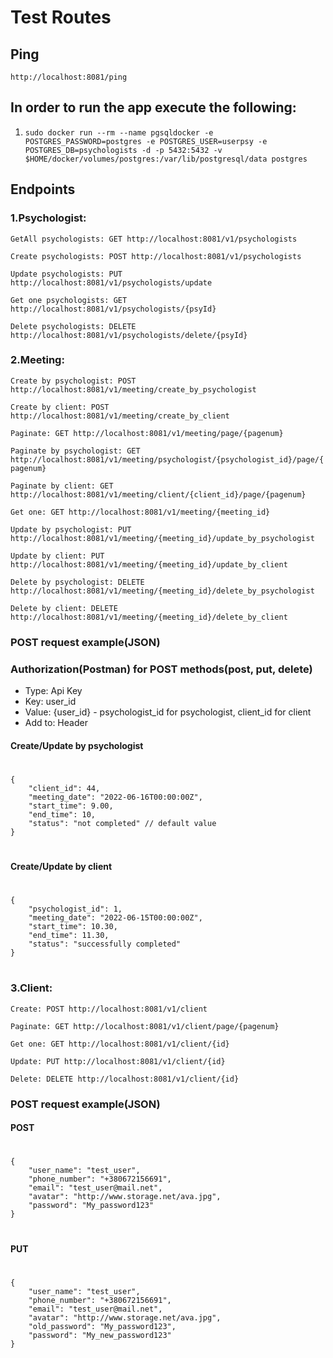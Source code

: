 # Test Routes

## Ping

`http://localhost:8081/ping`

## In order to run the app execute the following:

1. `sudo docker run --rm --name pgsqldocker -e POSTGRES_PASSWORD=postgres -e POSTGRES_USER=userpsy -e POSTGRES_DB=psychologists -d -p 5432:5432 -v $HOME/docker/volumes/postgres:/var/lib/postgresql/data postgres`


## Endpoints


### 1.Psychologist:

`GetAll psychologists: GET http://localhost:8081/v1/psychologists`

`Create psychologists: POST http://localhost:8081/v1/psychologists`

`Update psychologists: PUT http://localhost:8081/v1/psychologists/update`

`Get one psychologists: GET http://localhost:8081/v1/psychologists/{psyId}`

`Delete psychologists: DELETE http://localhost:8081/v1/psychologists/delete/{psyId}`


### 2.Meeting:

`Create by psychologist: POST http://localhost:8081/v1/meeting/create_by_psychologist`

`Create by client: POST http://localhost:8081/v1/meeting/create_by_client`

`Paginate: GET http://localhost:8081/v1/meeting/page/{pagenum}`

`Paginate by psychologist: GET http://localhost:8081/v1/meeting/psychologist/{psychologist_id}/page/{pagenum}`

`Paginate by client: GET http://localhost:8081/v1/meeting/client/{client_id}/page/{pagenum}`

`Get one: GET http://localhost:8081/v1/meeting/{meeting_id}`

`Update by psychologist: PUT http://localhost:8081/v1/meeting/{meeting_id}/update_by_psychologist`

`Update by client: PUT http://localhost:8081/v1/meeting/{meeting_id}/update_by_client`

`Delete by psychologist: DELETE http://localhost:8081/v1/meeting/{meeting_id}/delete_by_psychologist`

`Delete by client: DELETE http://localhost:8081/v1/meeting/{meeting_id}/delete_by_client`

### POST request example(JSON)

### Authorization(Postman) for POST methods(post, put, delete)

* Type: Api Key
* Key: user_id
* Value: {user_id} - psychologist_id for psychologist, client_id for client
* Add to: Header


#### Create/Update by psychologist
#
    {
        "client_id": 44,
        "meeting_date": "2022-06-16T00:00:00Z",
        "start_time": 9.00,
        "end_time": 10,
        "status": "not completed" // default value
    } 
#

#### Create/Update by client
#
    {
        "psychologist_id": 1,
        "meeting_date": "2022-06-15T00:00:00Z",
        "start_time": 10.30,
        "end_time": 11.30,
        "status": "successfully completed"
    } 
#

### 3.Client:

`Create: POST http://localhost:8081/v1/client`

`Paginate: GET http://localhost:8081/v1/client/page/{pagenum}`

`Get one: GET http://localhost:8081/v1/client/{id}`

`Update: PUT http://localhost:8081/v1/client/{id}`

`Delete: DELETE http://localhost:8081/v1/client/{id}`

### POST request example(JSON)

#### POST
#

    {
        "user_name": "test_user",
        "phone_number": "+380672156691",
        "email": "test_user@mail.net",
        "avatar": "http://www.storage.net/ava.jpg",
        "password": "My_password123"
    }
#

#### PUT
#
    {
        "user_name": "test_user",
        "phone_number": "+380672156691",
        "email": "test_user@mail.net",
        "avatar": "http://www.storage.net/ava.jpg",
        "old_password": "My_password123",
        "password": "My_new_password123"
    }
#    

